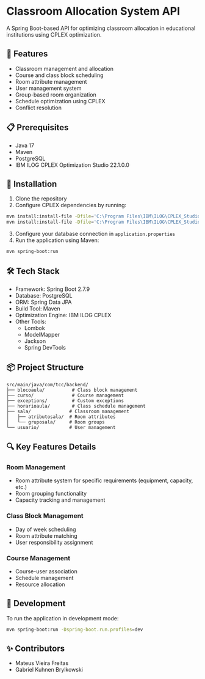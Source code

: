 # Classroom Allocation System API

A Spring Boot-based API for optimizing classroom allocation in educational institutions using CPLEX optimization.

## 🚀 Features

- Classroom management and allocation
- Course and class block scheduling
- Room attribute management
- User management system
- Group-based room organization
- Schedule optimization using CPLEX
- Conflict resolution

## 📋 Prerequisites

- Java 17
- Maven
- PostgreSQL
- IBM ILOG CPLEX Optimization Studio 22.1.0.0

## 🔧 Installation

1. Clone the repository
2. Configure CPLEX dependencies by running:
```bash
mvn install:install-file -Dfile='C:\Program Files\IBM\ILOG\CPLEX_Studio221\cplex\lib\cplex.jar' -DgroupId=cplex -DartifactId=cplex -Dversion='22.1.0.0' -Dpackaging=jar -DgeneratePom=true
mvn install:install-file -Dfile='C:\Program Files\IBM\ILOG\CPLEX_Studio221\opl\lib\oplall.jar' -DgroupId=opl -DartifactId=opl -Dversion='22.1.0.0' -Dpackaging=jar -DgeneratePom=true
```
3. Configure your database connection in `application.properties`
4. Run the application using Maven:
```bash
mvn spring-boot:run
```
## 🛠️ Tech Stack
- Framework: Spring Boot 2.7.9
- Database: PostgreSQL
- ORM: Spring Data JPA
- Build Tool: Maven
- Optimization Engine: IBM ILOG CPLEX
- Other Tools:
  - Lombok
  - ModelMapper
  - Jackson
  - Spring DevTools

## 📦 Project Structure
```plaintext
src/main/java/com/tcc/backend/
├── blocoaula/          # Class block management
├── curso/              # Course management
├── exceptions/         # Custom exceptions
├── horarioaula/        # Class schedule management
├── sala/              # Classroom management
│   ├── atributosala/  # Room attributes
│   └── gruposala/     # Room groups
└── usuario/           # User management
 ```

## 🔍 Key Features Details
### Room Management
- Room attribute system for specific requirements (equipment, capacity, etc.)
- Room grouping functionality
- Capacity tracking and management
### Class Block Management
- Day of week scheduling
- Room attribute matching
- User responsibility assignment
### Course Management
- Course-user association
- Schedule management
- Resource allocation
## 🧪 Development
To run the application in development mode:
```bash
mvn spring-boot:run -Dspring-boot.run.profiles=dev
 ```

## ✨ Contributors
- Mateus Vieira Freitas
- Gabriel Kuhnen Brylkowski